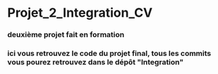 # Projet_2_Integration_CV
### deuxième projet fait en formation
### ici vous retrouvez le code du projet final, tous les commits vous pourez retrouvez dans le dépôt "Integration"
